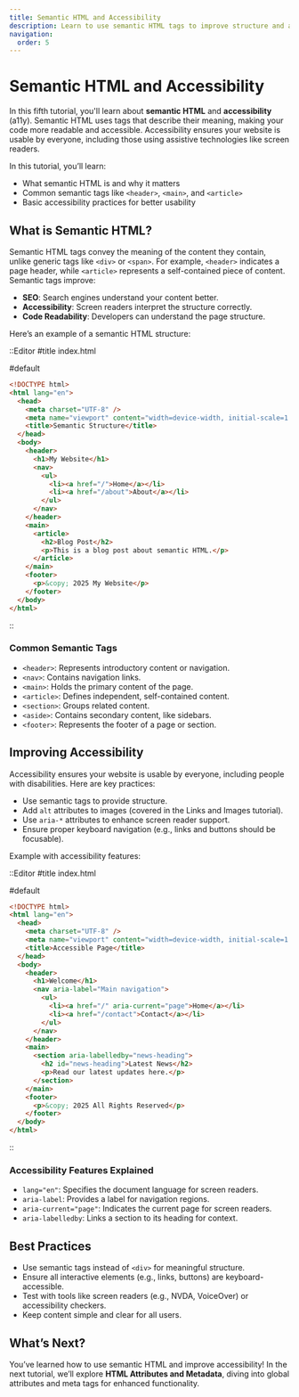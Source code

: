 ```yaml
---
title: Semantic HTML and Accessibility
description: Learn to use semantic HTML tags to improve structure and accessibility.
navigation:
  order: 5
---
```


# Semantic HTML and Accessibility

In this fifth tutorial, you'll learn about **semantic HTML** and **accessibility** (a11y). Semantic HTML uses tags that describe their meaning, making your code more readable and accessible. Accessibility ensures your website is usable by everyone, including those using assistive technologies like screen readers.

In this tutorial, you’ll learn:
- What semantic HTML is and why it matters
- Common semantic tags like `<header>`, `<main>`, and `<article>`
- Basic accessibility practices for better usability

## What is Semantic HTML?

Semantic HTML tags convey the meaning of the content they contain, unlike generic tags like `<div>` or `<span>`. For example, `<header>` indicates a page header, while `<article>` represents a self-contained piece of content. Semantic tags improve:
- **SEO**: Search engines understand your content better.
- **Accessibility**: Screen readers interpret the structure correctly.
- **Code Readability**: Developers can understand the page structure.

Here’s an example of a semantic HTML structure:

::Editor
#title
index.html

#default
```html
<!DOCTYPE html>
<html lang="en">
  <head>
    <meta charset="UTF-8" />
    <meta name="viewport" content="width=device-width, initial-scale=1.0" />
    <title>Semantic Structure</title>
  </head>
  <body>
    <header>
      <h1>My Website</h1>
      <nav>
        <ul>
          <li><a href="/">Home</a></li>
          <li><a href="/about">About</a></li>
        </ul>
      </nav>
    </header>
    <main>
      <article>
        <h2>Blog Post</h2>
        <p>This is a blog post about semantic HTML.</p>
      </article>
    </main>
    <footer>
      <p>&copy; 2025 My Website</p>
    </footer>
  </body>
</html>
```
::

### Common Semantic Tags
- `<header>`: Represents introductory content or navigation.
- `<nav>`: Contains navigation links.
- `<main>`: Holds the primary content of the page.
- `<article>`: Defines independent, self-contained content.
- `<section>`: Groups related content.
- `<aside>`: Contains secondary content, like sidebars.
- `<footer>`: Represents the footer of a page or section.

## Improving Accessibility

Accessibility ensures your website is usable by everyone, including people with disabilities. Here are key practices:
- Use semantic tags to provide structure.
- Add `alt` attributes to images (covered in the Links and Images tutorial).
- Use `aria-*` attributes to enhance screen reader support.
- Ensure proper keyboard navigation (e.g., links and buttons should be focusable).

Example with accessibility features:

::Editor
#title
index.html

#default
```html
<!DOCTYPE html>
<html lang="en">
  <head>
    <meta charset="UTF-8" />
    <meta name="viewport" content="width=device-width, initial-scale=1.0" />
    <title>Accessible Page</title>
  </head>
  <body>
    <header>
      <h1>Welcome</h1>
      <nav aria-label="Main navigation">
        <ul>
          <li><a href="/" aria-current="page">Home</a></li>
          <li><a href="/contact">Contact</a></li>
        </ul>
      </nav>
    </header>
    <main>
      <section aria-labelledby="news-heading">
        <h2 id="news-heading">Latest News</h2>
        <p>Read our latest updates here.</p>
      </section>
    </main>
    <footer>
      <p>&copy; 2025 All Rights Reserved</p>
    </footer>
  </body>
</html>
```
::

### Accessibility Features Explained
- `lang="en"`: Specifies the document language for screen readers.
- `aria-label`: Provides a label for navigation regions.
- `aria-current="page"`: Indicates the current page for screen readers.
- `aria-labelledby`: Links a section to its heading for context.

## Best Practices
- Use semantic tags instead of `<div>` for meaningful structure.
- Ensure all interactive elements (e.g., links, buttons) are keyboard-accessible.
- Test with tools like screen readers (e.g., NVDA, VoiceOver) or accessibility checkers.
- Keep content simple and clear for all users.

## What’s Next?

You’ve learned how to use semantic HTML and improve accessibility! In the next tutorial, we’ll explore **HTML Attributes and Metadata**, diving into global attributes and meta tags for enhanced functionality.